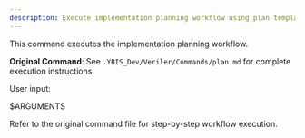 ```yaml
---
description: Execute implementation planning workflow using plan template
---
```


This command executes the implementation planning workflow.

**Original Command**: See `.YBIS_Dev/Veriler/Commands/plan.md` for complete execution instructions.

User input:

$ARGUMENTS

Refer to the original command file for step-by-step workflow execution.

